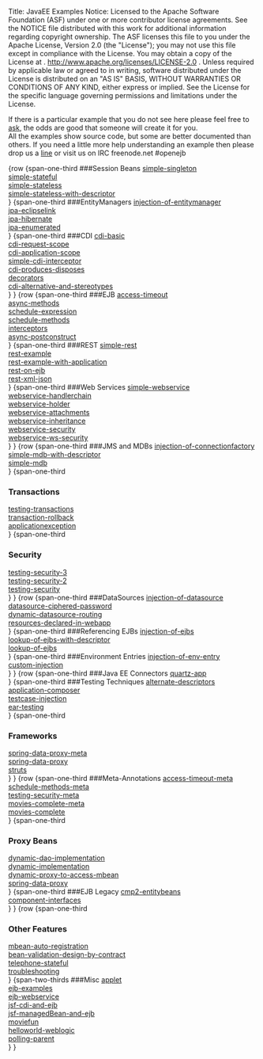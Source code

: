 Title: JavaEE Examples
Notice:    Licensed to the Apache Software Foundation (ASF) under one
           or more contributor license agreements.  See the NOTICE file
           distributed with this work for additional information
           regarding copyright ownership.  The ASF licenses this file
           to you under the Apache License, Version 2.0 (the
           "License"); you may not use this file except in compliance
           with the License.  You may obtain a copy of the License at
           .
             http://www.apache.org/licenses/LICENSE-2.0
           .
           Unless required by applicable law or agreed to in writing,
           software distributed under the License is distributed on an
           "AS IS" BASIS, WITHOUT WARRANTIES OR CONDITIONS OF ANY
           KIND, either express or implied.  See the License for the
           specific language governing permissions and limitations
           under the License.

If there is a particular example that you do not see here please feel free to [ask](mailto:dev@openejb.apache.org?subject=Example+request), the odds are good that someone will create it for you.  
All the examples show source code, but some are better documented than others.
If you need a little more help understanding an example then please drop us a [line](mailto:dev@openejb.apache.org?subject=Example+request) or visit us on IRC freenode.net #openejb

{row
{span-one-third
###Session Beans
[simple-singleton](simple-singleton/README.html)  
[simple-stateful](simple-stateful/README.html)  
[simple-stateless](simple-stateless/README.html)  
[simple-stateless-with-descriptor](simple-stateless-with-descriptor/README.html)  
}
{span-one-third
###EntityManagers
[injection-of-entitymanager](injection-of-entitymanager/README.html)  
[jpa-eclipselink](jpa-eclipselink/README.html)  
[jpa-hibernate](jpa-hibernate/README.html)  
[jpa-enumerated](jpa-enumerated/README.html)  
}
{span-one-third
###CDI
[cdi-basic](cdi-basic/README.html)  
[cdi-request-scope](cdi-request-scope/README.html)  
[cdi-application-scope](cdi-application-scope/README.html)  
[simple-cdi-interceptor](simple-cdi-interceptor/README.html)  
[cdi-produces-disposes](cdi-produces-disposes/README.html)  
[decorators](decorators/README.html)  
[cdi-alternative-and-stereotypes](cdi-alternative-and-stereotypes/README.html)  
}
}
{row
{span-one-third
###EJB
[access-timeout](access-timeout/README.html)  
[async-methods](async-methods/README.html)  
[schedule-expression](schedule-expression/README.html)  
[schedule-methods](schedule-methods/README.html)  
[interceptors](interceptors/README.html)  
[async-postconstruct](async-postconstruct/README.html)  
}
{span-one-third
###REST
[simple-rest](simple-rest/README.html)  
[rest-example](rest-example/README.html)  
[rest-example-with-application](rest-example-with-application/README.html)  
[rest-on-ejb](rest-on-ejb/README.html)  
[rest-xml-json](rest-example/README.html)  
}
{span-one-third
###Web Services
[simple-webservice](simple-webservice/README.html)  
[webservice-handlerchain](webservice-handlerchain/README.html)  
[webservice-holder](webservice-holder/README.html)  
[webservice-attachments](webservice-attachments/README.html)  
[webservice-inheritance](webservice-inheritance/README.html)  
[webservice-security](webservice-security/README.html)  
[webservice-ws-security](webservice-ws-security/README.html)  
}
}
{row
{span-one-third
###JMS and MDBs
[injection-of-connectionfactory](injection-of-connectionfactory/README.html)  
[simple-mdb-with-descriptor](simple-mdb-with-descriptor/README.html)  
[simple-mdb](simple-mdb/README.html)  
}
{span-one-third
### Transactions
[testing-transactions](testing-transactions/README.html)  
[transaction-rollback](transaction-rollback/README.html)  
[applicationexception](applicationexception/README.html)  
}
{span-one-third
### Security
[testing-security-3](testing-security-3/README.html)  
[testing-security-2](testing-security-2/README.html)  
[testing-security](testing-security/README.html)  
}
}
{row
{span-one-third
###DataSources
[injection-of-datasource](injection-of-datasource/README.html)  
[datasource-ciphered-password](datasource-ciphered-password/README.html)  
[dynamic-datasource-routing](dynamic-datasource-routing/README.html)  
[resources-declared-in-webapp](resources-declared-in-webapp/README.html)  
}
{span-one-third
###Referencing EJBs
[injection-of-ejbs](injection-of-ejbs/README.html)  
[lookup-of-ejbs-with-descriptor](lookup-of-ejbs-with-descriptor/README.html)  
[lookup-of-ejbs](lookup-of-ejbs/README.html)  
}
{span-one-third
###Environment Entries
[injection-of-env-entry](injection-of-env-entry/README.html)  
[custom-injection](custom-injection/README.html)  
}
}
{row
{span-one-third
###Java EE Connectors
[quartz-app](quartz-app/README.html)  
}
{span-one-third
###Testing Techniques
[alternate-descriptors](alternate-descriptors/README.html)  
[application-composer](application-composer/README.html)  
[testcase-injection](testcase-injection/README.html)  
[ear-testing](ear-testing/README.html)  
}
{span-one-third
### Frameworks
[spring-data-proxy-meta](spring-data-proxy-meta/README.html)  
[spring-data-proxy](spring-data-proxy/README.html)  
[struts](struts/README.html)  
}
}
{row
{span-one-third
###Meta-Annotations
[access-timeout-meta](access-timeout-meta/README.html)  
[schedule-methods-meta](schedule-methods-meta/README.html)  
[testing-security-meta](testing-security-meta/README.html)  
[movies-complete-meta](movies-complete-meta/README.html)  
[movies-complete](movies-complete/README.html)  
}
{span-one-third
### Proxy Beans
[dynamic-dao-implementation](dynamic-dao-implementation/README.html)  
[dynamic-implementation](dynamic-implementation/README.html)  
[dynamic-proxy-to-access-mbean](dynamic-proxy-to-access-mbean/README.html)  
[spring-data-proxy](spring-data-proxy/README.html)   
}
{span-one-third
###EJB Legacy
[cmp2-entitybeans](simple-cmp2/README.html)  
[component-interfaces](component-interfaces/README.html)  
}
}
{row
{span-one-third
### Other Features
[mbean-auto-registration](mbean-auto-registration/README.html)  
[bean-validation-design-by-contract](bean-validation-design-by-contract/README.html)  
[telephone-stateful](telephone-stateful/README.html)  
[troubleshooting](troubleshooting/README.html)  
}
{span-two-thirds
###Misc
[applet](applet/README.html)  
[ejb-examples](ejb-examples/README.html)  
[ejb-webservice](ejb-webservice/README.html)  
[jsf-cdi-and-ejb](jsf-cdi-and-ejb/README.html)  
[jsf-managedBean-and-ejb](jsf-managedBean-and-ejb/README.html)  
[moviefun](moviefun/README.html)  
[helloworld-weblogic](helloworld-weblogic/README.html)  
[polling-parent](polling-parent/README.html)  
}
}